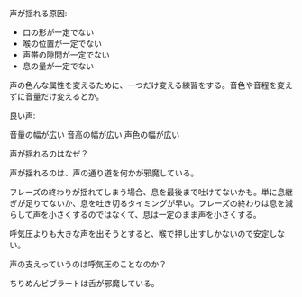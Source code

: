 声が揺れる原因:

- 口の形が一定でない
- 喉の位置が一定でない
- 声帯の隙間が一定でない
- 息の量が一定でない

声の色んな属性を変えるために、一つだけ変える練習をする。音色や音程を変えずに音量だけ変えるとか。

良い声:

音量の幅が広い
音高の幅が広い
声色の幅が広い

声が揺れるのはなぜ？

声が揺れるのは、声の通り道を何かが邪魔している。

フレーズの終わりが揺れてしまう場合、息を最後まで吐けてないかも。単に息継ぎが足りてないか、息を吐き切るタイミングが早い。フレーズの終わりは息を減らして声を小さくするのではなくて、息は一定のまま声を小さくする。

呼気圧よりも大きな声を出そうとすると、喉で押し出すしかないので安定しない。

声の支えっていうのは呼気圧のことなのか？

ちりめんビブラートは舌が邪魔している。
